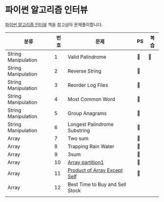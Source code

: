 # 파이썬 알고리즘 인터뷰

[파이썬 알고리즘 인터뷰](http://www.yes24.com/Product/Goods/91084402?OzSrank=2) 책을 참고삼아 문제풀이합니다.

| 분류                | 번호 | 문제                                                         | PS   | 복습 |
| ------------------- | ---- | ------------------------------------------------------------ | ---- | ---- |
| String Manipulation | 1    | Valid Palindrome                                             | 🌱    | 🌱    |
| String Manipulation | 2    | Reverse String                                               | 🌱    |      |
| String Manipulation | 3    | Reorder Log Files                                            | 🌱    |      |
| String Manipulation | 4    | Most Common Word                                             | 🌱    |      |
| String Manipulation | 5    | Group Anagrams                                               | 🌱    |      |
| String Manipulation | 6    | Longest Palindrome Substring                                 | 🌱    |      |
| Array               | 7    | Two sum                                                      | 🌱    |      |
| Array               | 8    | Trapping Rain Water                                          | 🌱    |      |
| Array               | 9    | 3sum                                                         | 🌱    |      |
| Array               | 10   | [Array partition1](https://leetcode.com/problems/array-partition-i/) | 🌱    |      |
| Array               | 11   | [Product of Array Except Self](https://leetcode.com/problems/product-of-array-except-self/) | 🌱    |      |
| Array               | 12   | Best Time to Buy and Sell Stock                              |      |      |
|                     |      |                                                              |      |      |


